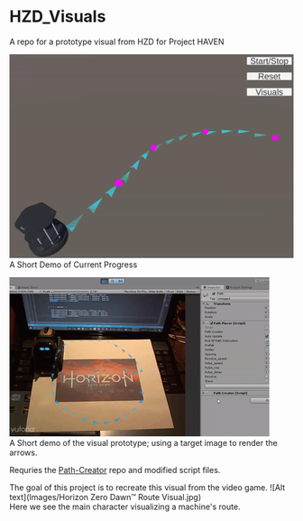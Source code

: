 # HZD_Visuals
A repo for a prototype visual from HZD for Project HAVEN

![Alt text](Images/hzd_visuals_turtlebot.gif)
<br/> A Short Demo of Current Progress

![Alt text](Images/hzd_visuals_vector.gif)
<br/> A Short demo of the visual prototype; using a target image to render the arrows. 

Requries the [Path-Creator](https://github.com/SebLague/Path-Creator) repo and modified script files.

The goal of this project is to recreate this visual from the video game.
![Alt text](Images/Horizon Zero Dawn™ Route Visual.jpg)
<br/> Here we see the main character visualizing a machine's route.
